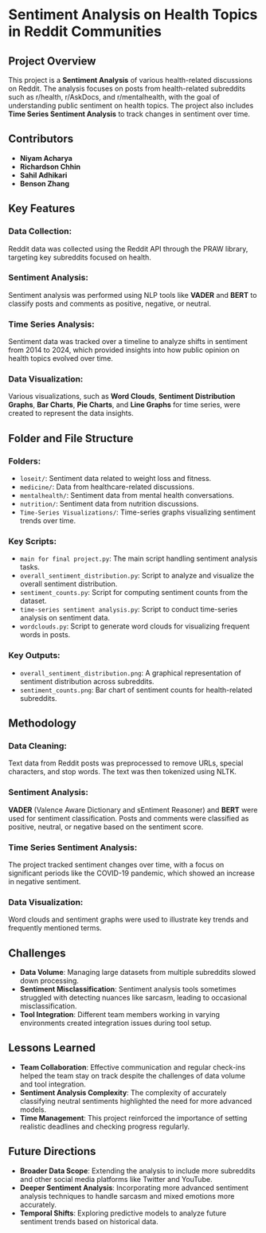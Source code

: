 # Sentiment Analysis on Health Topics in Reddit Communities

## Project Overview
This project is a **Sentiment Analysis** of various health-related discussions on Reddit. The analysis focuses on posts from health-related subreddits such as r/health, r/AskDocs, and r/mentalhealth, with the goal of understanding public sentiment on health topics. The project also includes **Time Series Sentiment Analysis** to track changes in sentiment over time.

## Contributors
- **Niyam Acharya**
- **Richardson Chhin**
- **Sahil Adhikari**
- **Benson Zhang**

## Key Features
### Data Collection:
Reddit data was collected using the Reddit API through the PRAW library, targeting key subreddits focused on health.

### Sentiment Analysis:
Sentiment analysis was performed using NLP tools like **VADER** and **BERT** to classify posts and comments as positive, negative, or neutral.

### Time Series Analysis:
Sentiment data was tracked over a timeline to analyze shifts in sentiment from 2014 to 2024, which provided insights into how public opinion on health topics evolved over time.

### Data Visualization:
Various visualizations, such as **Word Clouds**, **Sentiment Distribution Graphs**, **Bar Charts**, **Pie Charts**, and **Line Graphs** for time series, were created to represent the data insights.

## Folder and File Structure
### Folders:
- `loseit/`: Sentiment data related to weight loss and fitness.
- `medicine/`: Data from healthcare-related discussions.
- `mentalhealth/`: Sentiment data from mental health conversations.
- `nutrition/`: Sentiment data from nutrition discussions.
- `Time-Series Visualizations/`: Time-series graphs visualizing sentiment trends over time.

### Key Scripts:
- `main for final project.py`: The main script handling sentiment analysis tasks.
- `overall_sentiment_distribution.py`: Script to analyze and visualize the overall sentiment distribution.
- `sentiment_counts.py`: Script for computing sentiment counts from the dataset.
- `time-series sentiment analysis.py`: Script to conduct time-series analysis on sentiment data.
- `wordclouds.py`: Script to generate word clouds for visualizing frequent words in posts.

### Key Outputs:
- `overall_sentiment_distribution.png`: A graphical representation of sentiment distribution across subreddits.
- `sentiment_counts.png`: Bar chart of sentiment counts for health-related subreddits.

## Methodology
### Data Cleaning:
Text data from Reddit posts was preprocessed to remove URLs, special characters, and stop words. The text was then tokenized using NLTK.

### Sentiment Analysis:
**VADER** (Valence Aware Dictionary and sEntiment Reasoner) and **BERT** were used for sentiment classification. Posts and comments were classified as positive, neutral, or negative based on the sentiment score.

### Time Series Sentiment Analysis:
The project tracked sentiment changes over time, with a focus on significant periods like the COVID-19 pandemic, which showed an increase in negative sentiment.

### Data Visualization:
Word clouds and sentiment graphs were used to illustrate key trends and frequently mentioned terms.

## Challenges
- **Data Volume**: Managing large datasets from multiple subreddits slowed down processing.
- **Sentiment Misclassification**: Sentiment analysis tools sometimes struggled with detecting nuances like sarcasm, leading to occasional misclassification.
- **Tool Integration**: Different team members working in varying environments created integration issues during tool setup.

## Lessons Learned
- **Team Collaboration**: Effective communication and regular check-ins helped the team stay on track despite the challenges of data volume and tool integration.
- **Sentiment Analysis Complexity**: The complexity of accurately classifying neutral sentiments highlighted the need for more advanced models.
- **Time Management**: This project reinforced the importance of setting realistic deadlines and checking progress regularly.

## Future Directions
- **Broader Data Scope**: Extending the analysis to include more subreddits and other social media platforms like Twitter and YouTube.
- **Deeper Sentiment Analysis**: Incorporating more advanced sentiment analysis techniques to handle sarcasm and mixed emotions more accurately.
- **Temporal Shifts**: Exploring predictive models to analyze future sentiment trends based on historical data.
